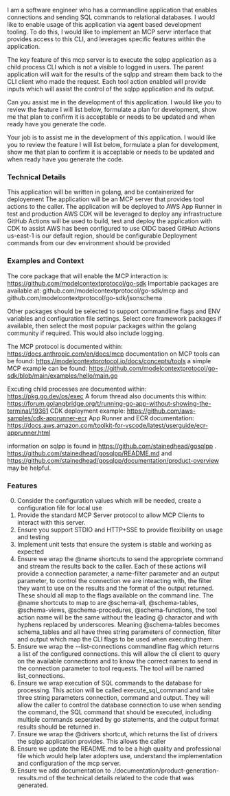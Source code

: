 I am a software engineer who has a commandline application that enables connections and sending SQL commands to relational databases.  I would like to enable usage of this application via agent based development tooling.  To do this, I would like to implement an MCP servr interface that provides access to this CLI, and leverages specific features within the application.

The key feature of this mcp server is to execute the sqlpp application as a child process CLI which is not a visible to logged in users.  The parent application will wait for the results of the sqlpp and stream them back to the CLI client who made the request.  Each tool action enabled will provide inputs which will assist the control of the sqlpp application and its output.

Can you assist me in the development of this application.  I would like you to review the feature I will list below, formulate a plan for development, show me that plan to confirm it is acceptable or needs to be updated and when ready have you generate the code.

Your job is to assist me in the development of this application.  I would like you to review the feature I will list below, formulate a plan for development, show me that plan to confirm it is acceptable or needs to be updated and when ready have you generate the code.

 

### Technical Details
This application will be written in golang, and be containerized for deployement
The application will be an MCP server that provides tool actions to the caller.
The application will be deployed to AWS App Runner in test and production
AWS CDK will be leveraged to deploy any infrastructure
GitHub Actions will be used to build, test and deploy the application with CDK to assist
AWS has been configured to use OIDC based GitHub Actions
us-east-1 is our default region, should be configurable
Deployment commands from our dev environment should be provided

### Examples and Context
The core package that will enable the MCP interaction is: https://github.com/modelcontextprotocol/go-sdk
Importable packages are available at: github.com/modelcontextprotocol/go-sdk/mcp
and github.com/modelcontextprotocol/go-sdk/jsonschema

Other packages should be selected to support commandline flags and ENV variables and configuration file settings.  Select core framework packages if available, then select the most popular packages within the golang community if required.  This would also include logging.

The MCP protocol is documented within: https://docs.anthropic.com/en/docs/mcp
documentation on MCP tools can be found: https://modelcontextprotocol.io/docs/concepts/tools
a simple MCP example can be found: https://github.com/modelcontextprotocol/go-sdk/blob/main/examples/hello/main.go


Excuting child processes are documented within: https://pkg.go.dev/os/exec
A forum thread also documents this within: https://forum.golangbridge.org/t/running-go-app-without-showing-the-terminal/19361
CDK deployment example: https://github.com/aws-samples/cdk-apprunner-ecr
App Runner and ECR documentation: https://docs.aws.amazon.com/toolkit-for-vscode/latest/userguide/ecr-apprunner.html

information on sqlpp is found in https://github.com/stainedhead/gosqlpp .  https://github.com/stainedhead/gosqlpp/README.md and https://github.com/stainedhead/gosqlpp/documentation/product-overview may be helpful.

### Features 
0. Consider the configuration values which will be needed, create a configuration file for local use
1. Provide the standard MCP Server protocol to allow MCP Clients to interact with this server.
2. Ensure you support STDIO and HTTP+SSE to provide flexibility on usage and testing
3. Implement unit tests that ensure the system is stable and working as expected
4. Ensure we wrap the @name shortcuts to send the appropriete command and stream the results back to the caller.  Each of these actions will provide a connection parameter, a name-filter parameter and an output parameter, to control the connection we are inteacting with, the filter they want to use on the results and the format of the output returned.  These should all map to the flags available on the command line.  The @name shortcuts to map to are @schema-all, @schema-tables, @schema-views, @schema-procedures, @schema-functions, the tool action name will be the same without the leading @ charactor and with hyphens replaced by underscores.  Meaning @schema-tables becomes schema_tables and all have three string parameters of connection, filter and output which map the CLI flags to be used when executing them.
5. Ensure we wrap the --list-connections commandline flag which returns a list of the configured connections.  this will allow the cli client to query on the available connections and to know the correct names to send in the connection parameter to tool requests. The tool will be named list_connections.
6. Ensure we wrap execution of SQL commands to the database for processing. This action will be called execute_sql_command and take three string parameters connection, command and output.  They will allow the caller to control the database connection to use when sending the command, the SQL command that should be executed, including multiple commands seperated by go statements, and the output format results should be returned in.
7. Ensure we wrap the @drivers shortcut, which returns the list of drivers the sqlpp application provides.  This allows the caller 
8. Ensure we update the README.md to be a high quality and professional file which would help later adopters use, understand the implementation and configuration of the mcp server.
9. Ensure we add documentation to ./documentation/product-generation-results.md of the technical details related to the code that was generated.

